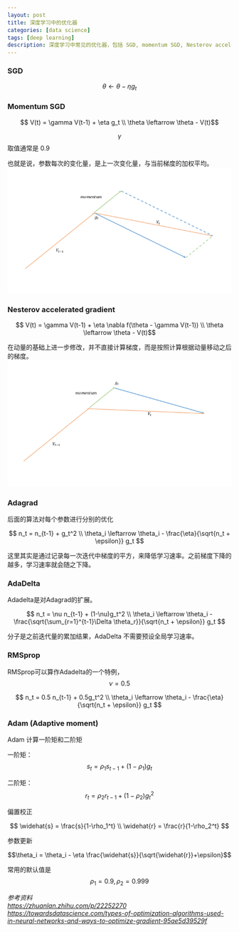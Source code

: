 ```yaml
---
layout: post
title: 深度学习中的优化器
categories: [data science]
tags: [deep learning]
description: 深度学习中常见的优化器，包括 SGD, momentum SGD, Nesterov accelerated gradient, Adagrad, AdaDelta, RMSprop, Adam
---
```


### SGD

$$\theta \leftarrow \theta - \eta g_t$$

### Momentum SGD

$$ V(t) = \gamma V(t-1) + \eta g_t \\
\theta \leftarrow \theta - V(t)$$

$$\gamma$$ 取值通常是 0.9

也就是说，参数每次的变化量，是上一次变化量，与当前梯度的加权平均。
<img src="/images/2018-08-17-Optimizer-in-DL/momentum.png" width="600px"/>

### Nesterov accelerated gradient

$$ V(t) = \gamma V(t-1) + \eta \nabla f(\theta - \gamma V(t-1)) \\
\theta \leftarrow \theta - V(t)$$

在动量的基础上进一步修改，并不直接计算梯度，而是按照计算根据动量移动之后的梯度。
<img src="/images/2018-08-17-Optimizer-in-DL/nesterov.png" width="600px"/>

### Adagrad

后面的算法对每个参数进行分别的优化

$$ n_t = n_{t-1} + g_t^2 \\
\theta_i \leftarrow \theta_i - \frac{\eta}{\sqrt{n_t + \epsilon}} g_t $$

这里其实是通过记录每一次迭代中梯度的平方，来降低学习速率。之前梯度下降的越多，学习速率就会随之下降。

### AdaDelta

Adadelta是对Adagrad的扩展。

$$ n_t = \nu n_{t-1} + (1-\nu)g_t^2 \\
\theta_i \leftarrow \theta_i - \frac{\sqrt{\sum_{r=1}^{t-1}\Delta \theta_r}}{\sqrt{n_t + \epsilon}} g_t $$

分子是之前迭代量的累加结果，AdaDelta 不需要预设全局学习速率。

### RMSprop

RMSprop可以算作Adadelta的一个特例，$$\nu=0.5$$

$$ n_t = 0.5 n_{t-1} + 0.5g_t^2 \\
\theta_i \leftarrow \theta_i - \frac{\eta}{\sqrt{n_t + \epsilon}} g_t $$

### Adam (Adaptive moment)

Adam 计算一阶矩和二阶矩

一阶矩：$$s_t=\rho_1 s_{t-1} + (1-\rho_1)g_t$$

二阶矩：$$r_t=\rho_2 r_{t-1} + (1-\rho_2)g_t^2$$

偏置校正 

$$ 
\widehat{s} = \frac{s}{1-\rho_1^t} \\
\widehat{r} = \frac{r}{1-\rho_2^t}
$$

参数更新

$$\theta_i = \theta_i - \eta \frac{\widehat{s}}{\sqrt{\widehat{r}}+\epsilon}$$

常用的默认值是 $$\rho_1=0.9, \rho_2=0.999$$

*参考资料  
https://zhuanlan.zhihu.com/p/22252270  
https://towardsdatascience.com/types-of-optimization-algorithms-used-in-neural-networks-and-ways-to-optimize-gradient-95ae5d39529f*
  